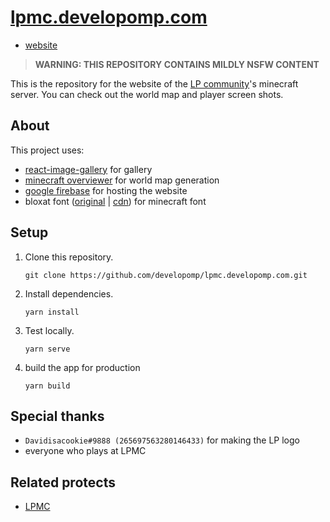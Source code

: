 # [lpmc.developomp.com](https://github.com/developomp/lpmc.developomp.com)

-   [website](https://lpmc.developomp.com)

> **WARNING: THIS REPOSITORY CONTAINS MILDLY NSFW CONTENT**

This is the repository for the website of the [LP community](https://discord.gg/2fsar34APa)'s minecraft server.
You can check out the world map and player screen shots.

## About

This project uses:

-   [react-image-gallery](https://github.com/xiaolin/react-image-gallery) for gallery
-   [minecraft overviewer](https://github.com/overviewer/Minecraft-Overviewer) for world map generation
-   [google firebase](https://firebase.google.com) for hosting the website
-   bloxat font ([original](https://www.fontspace.com/bloxat-font-f31181) | [cdn](https://www.cdnfonts.com/bloxat.font)) for minecraft font

## Setup

1.  Clone this repository.

    ```
    git clone https://github.com/developomp/lpmc.developomp.com.git
    ```

2.  Install dependencies.

    ```
    yarn install
    ```

3.  Test locally.

    ```
    yarn serve
    ```

4.  build the app for production

    ```
    yarn build
    ```

## Special thanks

-   `Davidisacookie#9888 (265697563280146433)` for making the LP logo
-   everyone who plays at LPMC

## Related protects

-   [LPMC](https://github.com/developomp/LPMC)
